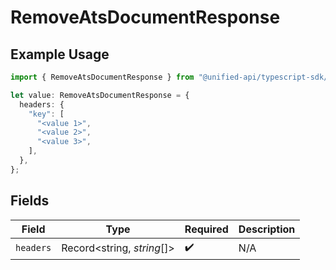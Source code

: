 # RemoveAtsDocumentResponse

## Example Usage

```typescript
import { RemoveAtsDocumentResponse } from "@unified-api/typescript-sdk/sdk/models/operations";

let value: RemoveAtsDocumentResponse = {
  headers: {
    "key": [
      "<value 1>",
      "<value 2>",
      "<value 3>",
    ],
  },
};
```

## Fields

| Field                      | Type                       | Required                   | Description                |
| -------------------------- | -------------------------- | -------------------------- | -------------------------- |
| `headers`                  | Record<string, *string*[]> | :heavy_check_mark:         | N/A                        |